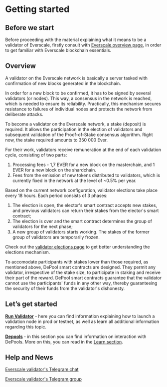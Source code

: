 # Getting started

## Before we start

Before proceeding with the material explaining what it means to be a validator of Everscale, firstly consult with [Everscale overview page](../../learn/everscale-overview/01-overview.md), in order to get familiar with Everscale blockchain essentials.

## Overview

A validator on the Everscale network is basically a server tasked with confirmation of new blocks generated in the blockchain. 

In order for a new block to be confirmed, it has to be signed by several validators (or nodes). This way, a consensus in the network is reached, which is needed to ensure its reliability. Practically, this mechanism secures resistance to failures of individual nodes and protects the network from deliberate attacks.

To become a validator on the Everscale network, a stake (deposit) is required. It allows the participation in the election of validators and subsequent validation of the Proof-of-Stake consensus algorithm. Right now, the stake required amounts to 350 000 Ever.

For their work, validators receive  remuneration at the end of each validation cycle, consisting of two parts: 

1. Processing fees - 1,7 EVER for a new block on the masterchain, and 1 EVER for a new block on the shardchain. 
2. Fees from the emission of new tokens distributed to validators, which is currently fixed in the network at the level of ~0.5% per year.

Based on the current network configuration, validator elections take place every 18 hours. Each period consists of 3 phases:

1. The election is open, the elector's smart contract accepts new stakes, and previous validators can return their stakes from the elector's smart contract;
2. The election is over and the smart contract determines the group of validators for the next phase;
3. A new group of validators starts working. The stakes of the former group of validators are temporarily frozen.

Check out the [validator elections page](../run-validator/validator-elections.md) to get better understanding the elections mechanism.

To accomodate participants with stakes lower than those required, as mentioned above, DePool smart contracts are designed. They permit any validator, irrespective of the stake size, to participate in staking and receive their part of the reward. DePool smart contracts guarantee that the validator cannot use the participants' funds in any other way, thereby guaranteeing the security of their funds from the validator's dishonesty. 

## Let’s get started

[**Run Validator**](../run-validator/) - here you can find information explaining how to launch a validation node in prod or testnet, as well as learn all additional information regarding this topic.

[**Depools**](../depools/) - in this section you can find information on interaction with DePools. More on this, you can read in the [Learn section](../../learn/).

## Help and News

[Everscale validator's Telegram chat](https://t.me/freetonvalidators)

[Everscale validator's Telegram group](https://t.me/ever_validators)